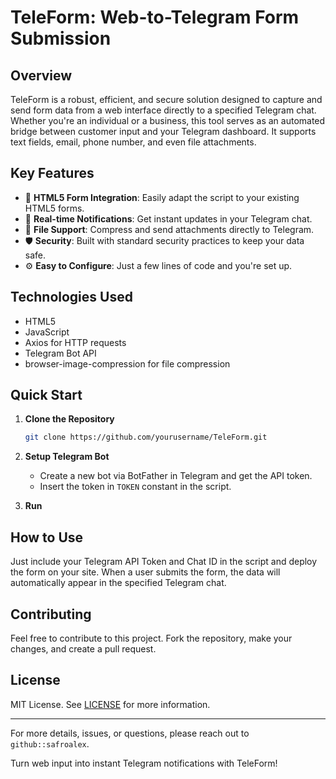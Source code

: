 # TeleForm: Web-to-Telegram Form Submission

## Overview

TeleForm is a robust, efficient, and secure solution designed to capture and send form data from a web interface directly to a specified Telegram chat. Whether you're an individual or a business, this tool serves as an automated bridge between customer input and your Telegram dashboard. It supports text fields, email, phone number, and even file attachments.

## Key Features

- 📝 **HTML5 Form Integration**: Easily adapt the script to your existing HTML5 forms.
- 📡 **Real-time Notifications**: Get instant updates in your Telegram chat.
- 📁 **File Support**: Compress and send attachments directly to Telegram.
- 🛡 **Security**: Built with standard security practices to keep your data safe.
- ⚙️ **Easy to Configure**: Just a few lines of code and you're set up.

## Technologies Used

- HTML5
- JavaScript
- Axios for HTTP requests
- Telegram Bot API
- browser-image-compression for file compression

## Quick Start

1. **Clone the Repository**
    ```bash
    git clone https://github.com/yourusername/TeleForm.git
    ```

2. **Setup Telegram Bot**
    - Create a new bot via BotFather in Telegram and get the API token.
    - Insert the token in `TOKEN` constant in the script.

3. **Run**
    

## How to Use

Just include your Telegram API Token and Chat ID in the script and deploy the form on your site. When a user submits the form, the data will automatically appear in the specified Telegram chat.

## Contributing

Feel free to contribute to this project. Fork the repository, make your changes, and create a pull request.

## License

MIT License. See [LICENSE](LICENSE) for more information.

---

For more details, issues, or questions, please reach out to `github::safroalex`.

Turn web input into instant Telegram notifications with TeleForm!
